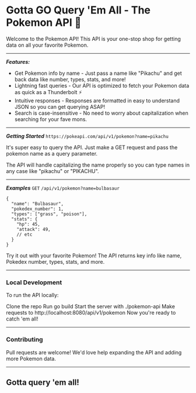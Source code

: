 # Gotta GO Query 'Em All - The Pokemon API 🥳
Welcome to the Pokemon API! This API is your one-stop shop for getting data on all your favorite Pokemon.

---

***Features:***
- Get Pokemon info by name - Just pass a name like "Pikachu" and get back data like number, types, stats, and more!
- Lightning fast queries - Our API is optimized to fetch your Pokemon data as quick as a Thunderbolt ⚡
- Intuitive responses - Responses are formatted in easy to understand JSON so you can get querying ASAP!
- Search is case-insensitive - No need to worry about capitalization when searching for your fave mons.

---

***Getting Started***
`https://pokeapi.com/api/v1/pokemon?name=pikachu`

It's super easy to query the API. Just make a GET request and pass the pokemon name as a query parameter.

The API will handle capitalizing the name properly so you can type names in any case like "pikachu" or "PIKACHU".

---

***Examples***
`GET` `/api/v1/pokemon?name=bulbasaur`


```
{
  "name": "Bulbasaur",
  "pokedex_number": 1,
  "types": ["grass", "poison"],
  "stats": {
    "hp": 45,
    "attack": 49,
    // etc
  }
}
```



Try it out with your favorite Pokemon! The API returns key info like name, Pokedex number, types, stats, and more.

---

### Local Development
To run the API locally:

Clone the repo
Run go build
Start the server with ./pokemon-api
Make requests to http://localhost:8080/api/v1/pokemon
Now you're ready to catch 'em all!

___

### Contributing
Pull requests are welcome! We'd love help expanding the API and adding more Pokemon data.

---

## Gotta query 'em all!